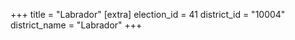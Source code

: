 +++
title = "Labrador"
[extra]
election_id = 41
district_id = "10004"
district_name = "Labrador"
+++
